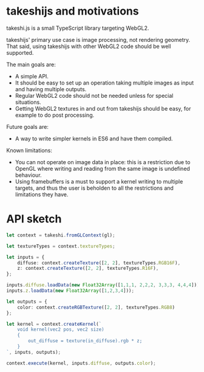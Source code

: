 # takeshijs and motivations

takeshi.js is a small TypeScript library targeting WebGL2.

takeshijs' primary use case is image processing, not rendering geometry. That said, using takeshijs with other WebGL2 code should be well supported.

The main goals are:
- A simple API.
- It should be easy to set up an operation taking multiple images as input and having multiple outputs.
- Regular WebGL2 code should not be needed unless for special situations.
- Getting WebGL2 textures in and out from takeshijs should be easy, for example to do post processing.

Future goals are:
- A way to write simpler kernels in ES6 and have them compiled.

Known limitations:
- You can not operate on image data in place: this is a restriction due to OpenGL where writing and reading from the same image is undefined behaviour.
- Using framebuffers is a must to support a kernel writing to multiple targets, and thus the user is beholden to all the restrictions and limitations they have.

# API sketch

~~~typescript
let context = takeshi.fromGLContext(gl);

let textureTypes = context.textureTypes;

let inputs = { 
    diffuse: context.createTexture([2, 2], textureTypes.RGB16F),
    z: context.createTexture([2, 2], textureTypes.R16F),
};

inputs.diffuse.loadData(new Float32Array([1,1,1, 2,2,2, 3,3,3, 4,4,4]));
inputs.z.loadData(new Float32Array([1,2,3,4]));

let outputs = {
    color: context.createRGBTexture([2, 2], textureTypes.RGB8)
};

let kernel = context.createKernel(`
    void kernel(vec2 pos, vec2 size) 
    {
        out_diffuse = texture(in_diffuse).rgb * z;
    }
`, inputs, outputs);

context.execute(kernel, inputs.diffuse, outputs.color);
~~~ 
